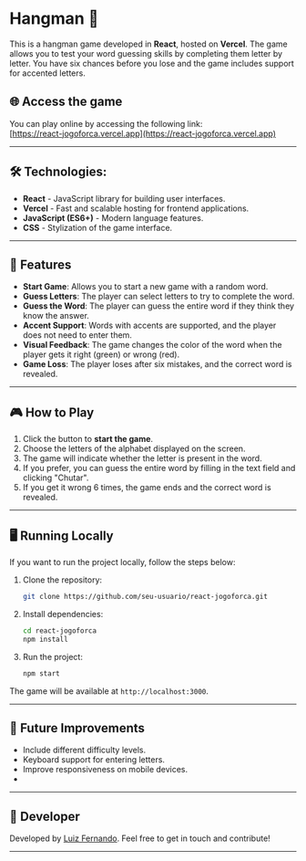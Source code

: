 # Hangman 🎯

This is a hangman game developed in **React**, hosted on **Vercel**. The game allows you to test your word guessing skills by completing them letter by letter. You have six chances before you lose and the game includes support for accented letters.

## 🌐 Access the game

You can play online by accessing the following link:  
[https://react-jogoforca.vercel.app](https://react-jogoforca.vercel.app)

---

  ## 🛠️ Technologies:

- **React** - JavaScript library for building user interfaces.
- **Vercel** - Fast and scalable hosting for frontend applications.
- **JavaScript (ES6+)** - Modern language features.
- **CSS** - Stylization of the game interface.

---

## 🚀 Features
- **Start Game**: Allows you to start a new game with a random word.
- **Guess Letters**: The player can select letters to try to complete the word.
- **Guess the Word**: The player can guess the entire word if they think they know the answer.
- **Accent Support**: Words with accents are supported, and the player does not need to enter them.
- **Visual Feedback**: The game changes the color of the word when the player gets it right (green) or wrong (red).
- **Game Loss**: The player loses after six mistakes, and the correct word is revealed.

---

## 🎮 How to Play

1. Click the button to **start the game**.
2. Choose the letters of the alphabet displayed on the screen.
3. The game will indicate whether the letter is present in the word.
4. If you prefer, you can guess the entire word by filling in the text field and clicking "Chutar".
5. If you get it wrong 6 times, the game ends and the correct word is revealed.

---

## 🖥️ Running Locally

If you want to run the project locally, follow the steps below:

1. Clone the repository:

    ```bash
    git clone https://github.com/seu-usuario/react-jogoforca.git
    ```

2. Install dependencies:

    ```bash
    cd react-jogoforca
    npm install
    ```

3. Run the project:

    ```bash
    npm start
    ```

The game will be available at `http://localhost:3000`.

---

## 📝 Future Improvements

- Include different difficulty levels.
- Keyboard support for entering letters.
- Improve responsiveness on mobile devices.
- 
---

## 👤 Developer

Developed by [Luiz Fernando](https://github.com/seu-usuario). Feel free to get in touch and contribute!

---
